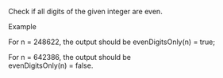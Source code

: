 Check if all digits of the given integer are even.

Example

For n = 248622, the output should be
evenDigitsOnly(n) = true;

For n = 642386, the output should be  
evenDigitsOnly(n) = false.
